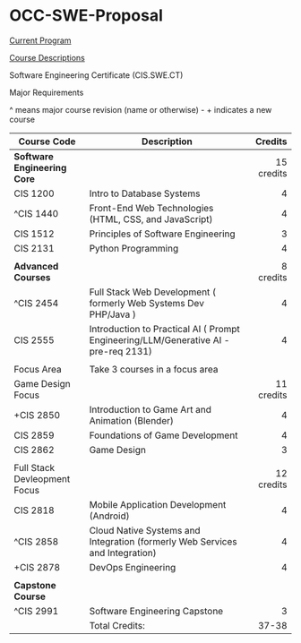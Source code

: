# OCC-SWE-Proposal

[Current Program](https://catalog.oaklandcc.edu/programs/computer-information-systems/software-engineering-option-aas/)
  
[Course Descriptions](https://catalog.oaklandcc.edu/course-descriptions/cis/)

Software Engineering Certificate (CIS.SWE.CT)

Major Requirements

^ means major course revision (name or otherwise) - \+ indicates a new course

| Course Code	| Description	| Credits |
|-------------|-------------|---------:|
|**Software Engineering Core**|| 15 credits |
| CIS 1200	|Intro to Database Systems |	4 |
| ^CIS 1440	| Front-End Web Technologies (HTML, CSS, and JavaScript)|	4 |
| CIS 1512	| Principles of Software Engineering |	3 |
| CIS 2131	| Python Programming	| 4 |
||
|**Advanced Courses**| | 8 credits |
| ^CIS 2454	| Full Stack Web Development ( formerly Web Systems Dev PHP/Java ) | 4|
| CIS 2555	| Introduction to Practical AI ( Prompt Engineering/LLM/Generative AI - pre-req 2131) | 4 |
||
| Focus Area | Take 3 courses in a focus area |
| Game Design Focus | | 11 credits |
| +CIS 2850	| Introduction to Game Art and Animation (Blender) |	4 |
| CIS 2859	| Foundations of Game Development	| 4 | 
| CIS 2862	| Game Design	| 3 |
||
| Full Stack Devleopment Focus | | 12 credits |
| CIS 2818	| Mobile Application Development (Android) |	4 |
| ^CIS 2858	| Cloud Native Systems and Integration (formerly Web Services and Integration) |	4 |
| +CIS 2878	| DevOps Engineering |	4 |
||
|**Capstone Course**|
| ^CIS 2991	|Software Engineering Capstone |	3 |
||Total Credits: | 37-38 |


